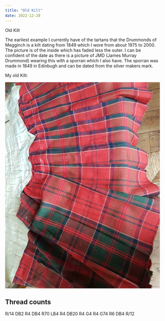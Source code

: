 ```yaml
---
title: "Old Kilt"
date: 2022-12-28
---
```


Old Kilt


The earliest example I currently have of the tartans that the Drummonds of Megginch is a kilt dating from 1849 which I wore from about 1975 to 2000. The picture is of the inside which has faded less the outer. I can be confident of the date as there is a picture of JMD (James Murray Drummond) wearing this with a sporran which I also have. The sporran was made in 1849 in Edinbugh and can be dated from the silver makers mark.

My old Kilt:

![My Old Kilt](myOldKilt.jpg "My Old Kilt")

## Thread counts

R/14 DB2 R4 DB4 R70 LB4 R4 DB20 R4 G4 R4 G74 R6 DB4 R/12